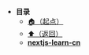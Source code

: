 * **目录**
  * [🏠（起点）](/study/README)
  * [⬆️（返回）](/study/前端\03-框架和库\Next框架/README)
  * [**nextjs-learn-cn**](/study/前端/03-框架和库/Next框架/HTMLs/nextjs-learn-cn/README)